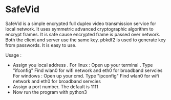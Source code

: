 # SafeVid
SafeVid is a simple  encrypted full duplex video transmission service for local network. It uses symmetric advanced cryptographic algorithm to encrypt frames. It is safe cause encrypted frame is passed over network. Both the client and server use the same key. pbkdf2 is used to generate key from passwords. It is easy to use. 

Usage :
 - Assign you local address .
  For linux : Open up your terminal . Type "ifconfig" Find wlan0 for wifi network and eth0 for broadband servcies
  For windows : Open up your cmd. Type "ipconfig"  Find wlan0 for wifi network and eth0 for broadband servcies
- Assign a port number. The default is 1111
- Now run the program with python3 
